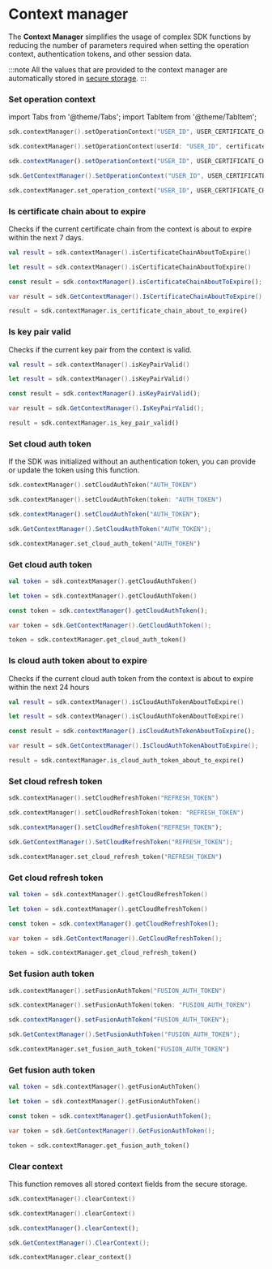 # Context manager

The **Context Manager** simplifies the usage of complex SDK functions by reducing the number of parameters required when setting the operation context, authentication tokens, and other session data.

:::note 
All the values that are provided to the context manager are automatically stored in [secure storage](initialize.md#secure-storage).
:::

### Set operation context

import Tabs from '@theme/Tabs';
import TabItem from '@theme/TabItem';

<Tabs>
<TabItem value="kotlin" label="JVM & Android">

```kotlin showLineNumbers
sdk.contextManager().setOperationContext("USER_ID", USER_CERTIFICATE_CHAIN_LIST, PUBLIC_KEY, PRIVATE_KEY)
```

</TabItem>
<TabItem value="swift" label="Swift">

```swift showLineNumbers
sdk.contextManager().setOperationContext(userId: "USER_ID", certificateChain: USER_CERTIFICATE_CHAIN_LIST, publicKey: PUBLIC_KEY, privateKey: PRIVATE_KEY)
```

</TabItem>
<TabItem value="js" label="JavaScript">

```js showLineNumbers
sdk.contextManager().setOperationContext("USER_ID", USER_CERTIFICATE_CHAIN_LIST, PUBLIC_KEY, PRIVATE_KEY);
```

</TabItem>
<TabItem value="csharp" label="C#">

```csharp showLineNumbers
sdk.GetContextManager().SetOperationContext("USER_ID", USER_CERTIFICATE_CHAIN_AS_STRING, "BASE64_PUBLIC_KEY", "BASE64_PRIVATE_KEY");
```

</TabItem>
<TabItem value="python" label="Python">

```python showLineNumbers
sdk.contextManager.set_operation_context("USER_ID", USER_CERTIFICATE_CHAIN_AS_STRING, "BASE64_PUBLIC_KEY", "BASE64_PRIVATE_KEY")
```

</TabItem>
</Tabs>

### Is certificate chain about to expire

Checks if the current certificate chain from the context is about to expire within the next 7 days.

<Tabs>
<TabItem value="kotlin" label="JVM & Android">

```kotlin showLineNumbers
val result = sdk.contextManager().isCertificateChainAboutToExpire()
```

</TabItem>
<TabItem value="swift" label="Swift">

```swift showLineNumbers
let result = sdk.contextManager().isCertificateChainAboutToExpire()
```

</TabItem>
<TabItem value="js" label="JavaScript">

```js showLineNumbers
const result = sdk.contextManager().isCertificateChainAboutToExpire();
```

</TabItem>
<TabItem value="csharp" label="C#">

```csharp showLineNumbers
var result = sdk.GetContextManager().IsCertificateChainAboutToExpire();
```

</TabItem>
<TabItem value="python" label="Python">

```python showLineNumbers
result = sdk.contextManager.is_certificate_chain_about_to_expire()
```

</TabItem>
</Tabs>

### Is key pair valid

Checks if the current key pair from the context is valid.

<Tabs>
<TabItem value="kotlin" label="JVM & Android">

```kotlin showLineNumbers
val result = sdk.contextManager().isKeyPairValid()
```

</TabItem>
<TabItem value="swift" label="Swift">

```swift showLineNumbers
let result = sdk.contextManager().isKeyPairValid()
```

</TabItem>
<TabItem value="js" label="JavaScript">

```js showLineNumbers
const result = sdk.contextManager().isKeyPairValid();
```

</TabItem>
<TabItem value="csharp" label="C#">

```csharp showLineNumbers
var result = sdk.GetContextManager().IsKeyPairValid();
```

</TabItem>
<TabItem value="python" label="Python">

```python showLineNumbers
result = sdk.contextManager.is_key_pair_valid()
```

</TabItem>
</Tabs>

### Set cloud auth token

If the SDK was initialized without an authentication token, you can provide or update the token using this function.

<Tabs>
<TabItem value="kotlin" label="JVM & Android">

```kotlin showLineNumbers
sdk.contextManager().setCloudAuthToken("AUTH_TOKEN")
```

</TabItem>
<TabItem value="swift" label="Swift">

```swift showLineNumbers
sdk.contextManager().setCloudAuthToken(token: "AUTH_TOKEN")
```

</TabItem>
<TabItem value="js" label="JavaScript">

```js showLineNumbers
sdk.contextManager().setCloudAuthToken("AUTH_TOKEN");
```

</TabItem>
<TabItem value="csharp" label="C#">

```csharp showLineNumbers
sdk.GetContextManager().SetCloudAuthToken("AUTH_TOKEN");
```

</TabItem>
<TabItem value="python" label="Python">

```python showLineNumbers
sdk.contextManager.set_cloud_auth_token("AUTH_TOKEN")
```

</TabItem>
</Tabs>

### Get cloud auth token

<Tabs>
<TabItem value="kotlin" label="JVM & Android">

```kotlin showLineNumbers
val token = sdk.contextManager().getCloudAuthToken()
```

</TabItem>
<TabItem value="swift" label="Swift">

```swift showLineNumbers
let token = sdk.contextManager().getCloudAuthToken()
```

</TabItem>
<TabItem value="js" label="JavaScript">

```js showLineNumbers
const token = sdk.contextManager().getCloudAuthToken();
```

</TabItem>
<TabItem value="csharp" label="C#">

```csharp showLineNumbers
var token = sdk.GetContextManager().GetCloudAuthToken();
```

</TabItem>
<TabItem value="python" label="Python">

```python showLineNumbers
token = sdk.contextManager.get_cloud_auth_token()
```

</TabItem>
</Tabs>

### Is cloud auth token about to expire

Checks if the current cloud auth token from the context is about to expire within the next 24 hours

<Tabs>
<TabItem value="kotlin" label="JVM & Android">

```kotlin showLineNumbers
val result = sdk.contextManager().isCloudAuthTokenAboutToExpire()
```

</TabItem>
<TabItem value="swift" label="Swift">

```swift showLineNumbers
let result = sdk.contextManager().isCloudAuthTokenAboutToExpire()
```

</TabItem>
<TabItem value="js" label="JavaScript">

```js showLineNumbers
const result = sdk.contextManager().isCloudAuthTokenAboutToExpire();
```

</TabItem>
<TabItem value="csharp" label="C#">

```csharp showLineNumbers
var result = sdk.GetContextManager().IsCloudAuthTokenAboutToExpire();
```

</TabItem>
<TabItem value="python" label="Python">

```python showLineNumbers
result = sdk.contextManager.is_cloud_auth_token_about_to_expire()
```

</TabItem>
</Tabs>

### Set cloud refresh token

<Tabs>
<TabItem value="kotlin" label="JVM & Android">

```kotlin showLineNumbers
sdk.contextManager().setCloudRefreshToken("REFRESH_TOKEN")
```

</TabItem>
<TabItem value="swift" label="Swift">

```swift showLineNumbers
sdk.contextManager().setCloudRefreshToken(token: "REFRESH_TOKEN")
```

</TabItem>
<TabItem value="js" label="JavaScript">

```js showLineNumbers
sdk.contextManager().setCloudRefreshToken("REFRESH_TOKEN");
```

</TabItem>
<TabItem value="csharp" label="C#">

```csharp showLineNumbers
sdk.GetContextManager().SetCloudRefreshToken("REFRESH_TOKEN");
```

</TabItem>
<TabItem value="python" label="Python">

```python showLineNumbers
sdk.contextManager.set_cloud_refresh_token("REFRESH_TOKEN")
```

</TabItem>
</Tabs>

### Get cloud refresh token

<Tabs>
<TabItem value="kotlin" label="JVM & Android">

```kotlin showLineNumbers
val token = sdk.contextManager().getCloudRefreshToken()
```

</TabItem>
<TabItem value="swift" label="Swift">

```swift showLineNumbers
let token = sdk.contextManager().getCloudRefreshToken()
```

</TabItem>
<TabItem value="js" label="JavaScript">

```js showLineNumbers
const token = sdk.contextManager().getCloudRefreshToken();
```

</TabItem>
<TabItem value="csharp" label="C#">

```csharp showLineNumbers
var token = sdk.GetContextManager().GetCloudRefreshToken();
```

</TabItem>
<TabItem value="python" label="Python">

```python showLineNumbers
token = sdk.contextManager.get_cloud_refresh_token()
```

</TabItem>
</Tabs>

### Set fusion auth token

<Tabs>
<TabItem value="kotlin" label="JVM & Android">

```kotlin showLineNumbers
sdk.contextManager().setFusionAuthToken("FUSION_AUTH_TOKEN")
```

</TabItem>
<TabItem value="swift" label="Swift">

```swift showLineNumbers
sdk.contextManager().setFusionAuthToken(token: "FUSION_AUTH_TOKEN")
```

</TabItem>
<TabItem value="js" label="JavaScript">

```js showLineNumbers
sdk.contextManager().setFusionAuthToken("FUSION_AUTH_TOKEN");
```

</TabItem>
<TabItem value="csharp" label="C#">

```csharp showLineNumbers
sdk.GetContextManager().SetFusionAuthToken("FUSION_AUTH_TOKEN");
```

</TabItem>
<TabItem value="python" label="Python">

```python showLineNumbers
sdk.contextManager.set_fusion_auth_token("FUSION_AUTH_TOKEN")
```

</TabItem>
</Tabs>

### Get fusion auth token

<Tabs>
<TabItem value="kotlin" label="JVM & Android">

```kotlin showLineNumbers
val token = sdk.contextManager().getFusionAuthToken()
```

</TabItem>
<TabItem value="swift" label="Swift">

```swift showLineNumbers
let token = sdk.contextManager().getFusionAuthToken()
```

</TabItem>
<TabItem value="js" label="JavaScript">

```js showLineNumbers
const token = sdk.contextManager().getFusionAuthToken();
```

</TabItem>
<TabItem value="csharp" label="C#">

```csharp showLineNumbers
var token = sdk.GetContextManager().GetFusionAuthToken();
```

</TabItem>
<TabItem value="python" label="Python">

```python showLineNumbers
token = sdk.contextManager.get_fusion_auth_token()
```

</TabItem>
</Tabs>

### Clear context

This function removes all stored context fields from the secure storage.

<Tabs>
<TabItem value="kotlin" label="JVM & Android">

```kotlin showLineNumbers
sdk.contextManager().clearContext()
```

</TabItem>
<TabItem value="swift" label="Swift">

```swift showLineNumbers
sdk.contextManager().clearContext()
```

</TabItem>
<TabItem value="js" label="JavaScript">

```js showLineNumbers
sdk.contextManager().clearContext();
```

</TabItem>
<TabItem value="csharp" label="C#">

```csharp showLineNumbers
sdk.GetContextManager().ClearContext();
```

</TabItem>
<TabItem value="python" label="Python">

```python showLineNumbers
sdk.contextManager.clear_context()
```

</TabItem>
</Tabs>


